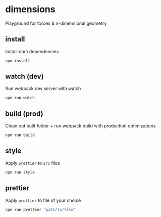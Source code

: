 # dimensions
Playground for forces & n-dimensional geometry

## install
Install npm dependencies
```cmd
npm install
```

## watch (dev)
Run webpack dev server with watch
```cmd
npm run watch
```

## build (prod)
Clean out built folder + run webpack build with production optimizations
```cmd
npm run build
```

## style
Apply `prettier` to `src` files
```cmd
npm run style
```

## prettier
Apply `prettier` to file of your choice
```cmd
npm run prettier "path/to/file"
```
